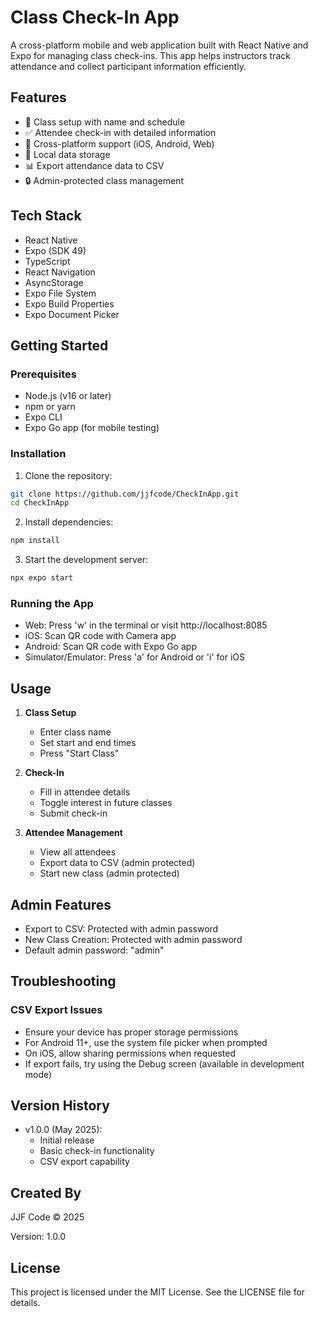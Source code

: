# Class Check-In App

A cross-platform mobile and web application built with React Native and Expo for managing class check-ins. This app helps instructors track attendance and collect participant information efficiently.

## Features

- 📝 Class setup with name and schedule
- ✅ Attendee check-in with detailed information
- 📱 Cross-platform support (iOS, Android, Web)
- 💾 Local data storage
- 📊 Export attendance data to CSV
- 🔒 Admin-protected class management

## Tech Stack

- React Native
- Expo (SDK 49)
- TypeScript
- React Navigation
- AsyncStorage
- Expo File System
- Expo Build Properties
- Expo Document Picker

## Getting Started

### Prerequisites

- Node.js (v16 or later)
- npm or yarn
- Expo CLI
- Expo Go app (for mobile testing)

### Installation

1. Clone the repository:
```bash
git clone https://github.com/jjfcode/CheckInApp.git
cd CheckInApp
```

2. Install dependencies:
```bash
npm install
```

3. Start the development server:
```bash
npx expo start
```

### Running the App

- Web: Press 'w' in the terminal or visit http://localhost:8085
- iOS: Scan QR code with Camera app
- Android: Scan QR code with Expo Go app
- Simulator/Emulator: Press 'a' for Android or 'i' for iOS

## Usage

1. **Class Setup**
   - Enter class name
   - Set start and end times
   - Press "Start Class"

2. **Check-In**
   - Fill in attendee details
   - Toggle interest in future classes
   - Submit check-in

3. **Attendee Management**
   - View all attendees
   - Export data to CSV (admin protected)
   - Start new class (admin protected)

## Admin Features

- Export to CSV: Protected with admin password
- New Class Creation: Protected with admin password
- Default admin password: "admin"

## Troubleshooting

### CSV Export Issues
- Ensure your device has proper storage permissions
- For Android 11+, use the system file picker when prompted
- On iOS, allow sharing permissions when requested
- If export fails, try using the Debug screen (available in development mode)

## Version History

- v1.0.0 (May 2025):
  - Initial release
  - Basic check-in functionality
  - CSV export capability

## Created By

JJF Code © 2025

Version: 1.0.0

## License

This project is licensed under the MIT License. See the LICENSE file for details.
